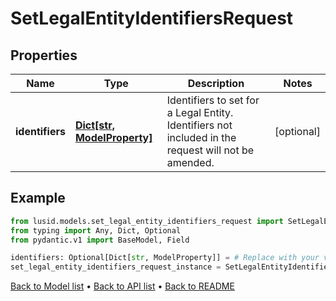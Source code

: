 # SetLegalEntityIdentifiersRequest

## Properties
Name | Type | Description | Notes
------------ | ------------- | ------------- | -------------
**identifiers** | [**Dict[str, ModelProperty]**](ModelProperty.md) | Identifiers to set for a Legal Entity. Identifiers not included in the request will not be amended. | [optional] 
## Example

```python
from lusid.models.set_legal_entity_identifiers_request import SetLegalEntityIdentifiersRequest
from typing import Any, Dict, Optional
from pydantic.v1 import BaseModel, Field

identifiers: Optional[Dict[str, ModelProperty]] = # Replace with your value
set_legal_entity_identifiers_request_instance = SetLegalEntityIdentifiersRequest(identifiers=identifiers)

```

[Back to Model list](../README.md#documentation-for-models) &#8226; [Back to API list](../README.md#documentation-for-api-endpoints) &#8226; [Back to README](../README.md)

